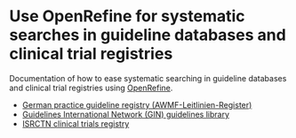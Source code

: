 Use OpenRefine for systematic searches in guideline databases and clinical trial registries
==============================================================================

Documentation of how to ease systematic searching in guideline databases and clinical trial registries using [OpenRefine](https://openrefine.org/).

* [German practice guideline registry (AWMF-Leitlinien-Register)](AWMF/AWMF.md)
* [Guidelines International Network (GIN) guidelines library](GIN/GIN.md)
* [ISRCTN clinical trials registry](ISRCTN/ISRCTN.md)


